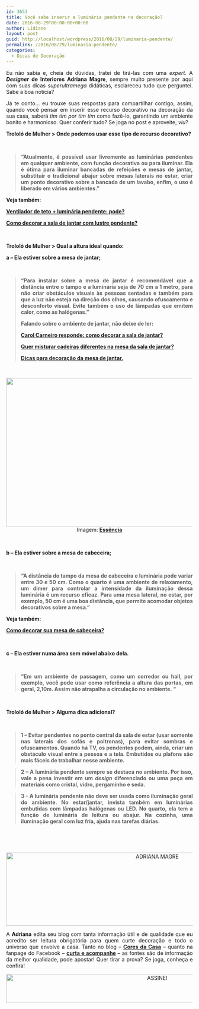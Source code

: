 ```yaml
---
id: 3653
title: Você sabe inserir a luminária pendente na decoração?
date: 2016-08-29T00:00:00+00:00
author: Lidiane
layout: post
guid: http://localhost/wordpress/2016/08/29/luminaria-pendente/
permalink: /2016/08/29/luminaria-pendente/
categories:
  - Dicas de Decoração
---
```

<p style="text-align: justify;">
  Eu não sabia e, cheia de dúvidas, tratei de tirá-las com uma <em>expert</em>. A <strong><em>Designer</em> de Interiores Adriana Magre</strong>, sempre muito presente por aqui com suas dicas <em>superultramega</em> didáticas, esclareceu tudo que perguntei. Sabe a boa notícia?
</p>

<p style="text-align: justify;" align="justify">
  Já te conto… eu trouxe suas respostas para compartilhar contigo, assim, quando você pensar em inserir esse recurso decorativo na decoração da sua casa, saberá <em>tim tim por tim tim</em> como fazê-lo, garantindo um ambiente bonito e harmonioso. Quer conferir tudo? Se joga no post e aproveite, <em>viu</em>?
</p>

<!--more-->

<p align="justify">
  <strong>Trololó de Mulher > Onde podemos usar esse tipo de recurso decorativo?</strong>
</p>

&nbsp;

> <p align="justify">
>   <strong>“Atualmente, é possível usar livremente as luminárias pendentes em qualquer ambiente, com função decorativa ou para iluminar. Ela é ótima para iluminar bancadas de refeições e mesas de jantar, substituir o tradicional abajur sobre mesas laterais no estar, criar um ponto decorativo sobre a bancada de um lavabo, enfim, o uso é liberado em vários ambientes.”</strong>
> </p>

<p align="justify">
  <strong>Veja também:</strong>
</p>

<p align="justify">
  <strong><a href="http://www.decoracaodacasa.com/luminaria-pendente-sala-jantar/" target="_blank">Ventilador de teto + luminária pendente: pode?</a></strong>
</p>

<p align="justify">
  <strong><a href="http://www.decoracaodacasa.com/lustre-pendente/" target="_blank">Como decorar a sala de jantar com lustre pendente?</a></strong>
</p>

&nbsp;

<p align="justify">
  <strong>Trololó de Mulher > Qual a altura ideal quando:</strong>
</p>

<p align="justify">
  <strong>a &#8211; Ela estiver sobre a mesa de jantar;</strong>
</p>

&nbsp;

> <p align="justify">
>   <strong>“Para instalar sobre a mesa de jantar é recomendável que a distância entre o tampo e a luminária seja de 70 cm a 1 metro, para não criar obstáculos visuais às pessoas sentadas e também para que a luz não esteja na direção dos olhos, causando ofuscamento e desconforto visual. Evite também o uso de lâmpadas que emitem calor, como as halógenas.”</strong>
> </p>
> 
> <p align="justify">
>   <strong>Falando sobre o ambiente de jantar, não deixe de ler:</strong>
> </p>
> 
> <p align="justify">
>   <strong><a href="http://www.decoracaodacasa.com/como-decorar-a-sala-de-jantar/" target="_blank">Carol Carneiro responde: como decorar a sala de jantar?</a></strong>
> </p>
> 
> <p align="justify">
>   <strong><a href="http://www.bichafemea.com/2012/08/01/cadeiras-sala-mesa-jantar/" target="_blank">Quer misturar cadeiras diferentes na mesa da sala de jantar?</a></strong>
> </p>
> 
> <p align="justify">
>   <strong><a href="http://www.decoracaodacasa.com/dicas-decoracao-mesa-jantar/" target="_blank">Dicas para decoração da mesa de jantar.</a></strong>
> </p>

&nbsp;

<p align="center">
  <a href="http://www.decoracaodacasa.com/luminaria-pendente-decoracao/decoracao-luminaria-pendente2/" rel="attachment wp-att-1828"><img class="alignnone size-full wp-image-1828" title="DECORACAO-LUMINARIA-PENDENTE[2]" src="http://www.decoracaodacasa.com/blog/wp-content/uploads/2012/11/DECORACAO-LUMINARIA-PENDENTE2.jpg" alt="" width="600" height="400" /></a><br /> Imagem: <strong><a href="http://www.essenciamoveis.com.br/blog/" target="_blank">Essência</a></strong>
</p>

&nbsp;

<p align="justify">
  <strong>b &#8211; Ela estiver sobre a mesa de cabeceira;</strong>
</p>

&nbsp;

> <p align="justify">
>   <strong>“A distância do tampo da mesa de cabeceira e luminária pode variar entre 30 e 50 cm. Como o quarto é uma ambiente de relaxamento, um dimer para controlar a intensidade da iluminação dessa luminária é um recurso eficaz. Para uma mesa lateral, no estar, por exemplo, 50 cm é uma boa distância, que permite acomodar objetos decorativos sobre a mesa.”</strong>
> </p>

<p align="justify">
  <strong>Veja também:</strong>
</p>

<p align="justify">
  <strong><a href="http://www.decoracaodacasa.com/mesa-de-cabeceira/" target="_blank">Como decorar sua mesa de cabeceira?</a></strong>
</p>

&nbsp;

**c &#8211; Ela estiver numa área sem móvel abaixo dela.**

&nbsp;

> <p align="justify">
>   <strong>“Em um ambiente de passagem, como um corredor ou hall, por exemplo, você pode usar como referência a altura das portas, em geral, 2,10m. Assim não atrapalha a circulação no ambiente. “</strong>
> </p>

&nbsp;

<p align="justify">
  <strong>Trololó de Mulher > Alguma dica adicional?</strong>
</p>

&nbsp;

> <p align="justify">
>   <strong>1 – Evitar pendentes no ponto central da sala de estar (usar somente nas laterais dos sofás e poltronas), para evitar sombras e ofuscamentos. Quando há TV, os pendentes podem, ainda, criar um obstáculo visual entre a pessoa e a tela. Embutidos ou plafons são mais fáceis de trabalhar nesse ambiente.</strong>
> </p>

> <p align="justify">
>   <strong>2 – A luminária pendente sempre se destaca no ambiente. Por isso, vale a pena investir em um <em>design</em> diferenciado ou uma peça em materiais como cristal, vidro, pergaminho e seda.</strong>
> </p>

> <p align="justify">
>   <strong>3 – A luminária pendente não deve ser usada como iluminação geral do ambiente. No estar/jantar, invista também em luminárias embutidas com lâmpadas halógenas ou LED. No quarto, ela tem a função de luminária de leitura ou abajur. Na cozinha, uma iluminação geral com luz fria, ajuda nas tarefas diárias.</strong>
> </p>

&nbsp;

&nbsp;

<p align="center">
  <img class="alignnone size-full wp-image-12866" src="http://www.trololodemulher.com.br/blog/wp-content/uploads/2016/08/ADRIANA-MAGRE.jpg" alt="ADRIANA MAGRE" width="800" height="197" />
</p>

<p style="text-align: justify;">
  A <strong>Adriana</strong> edita seu blog com tanta informação útil e de qualidade que eu acredito ser leitura obrigatória para quem curte decoração e todo o universo que envolve a casa. Tanto no blog – <strong><a href="http://www.coresdacasa.com.br/" target="_blank">Cores da Casa</a></strong> – quanto na fanpage do Facebook – <strong><a href="https://www.facebook.com/coresdacasa" target="_blank">curta e acompanhe</a></strong> – as fontes são de informação da melhor qualidade, pode apostar! Quer tirar a prova? Se joga, conheça e confira!
</p>

<p align="center">
  <a href="http://feedburner.google.com/fb/a/mailverify?uri=blogBichaFemea&loc=en_US" target="_blank"><img class="alignnone size-full wp-image-10439" src="http://www.trololodemulher.com.br/blog/wp-content/uploads/2014/09/ASSINE.png" alt="ASSINE!" width="800" height="78" /></a>
</p>